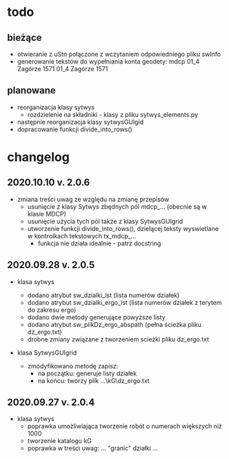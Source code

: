 todo
====

bieżące
-------
*   otwieranie z uStn połączone z wczytaniem odpowiedniego pliku
    swInfo
*   generowanie tekstów do wypełniania konta geodety:
    mdcp 01_4 Zagórze 1571
    01_4 Zagórze 1571
    
planowane 
---------
*   reorganizacja klasy sytwys
    -   rozdzielenie na składniki - klasy z pliku sytwys_elements.py    
*   następnie reorganizacja klasy sytwysGUIgid
*   dopracowanie funkcji divide_into_rows()


changelog
=========

2020.10.10 v. 2.0.6
-------------------
*   zmiana treści uwag ze względu na zmianę przepisów
    *   usunięcie z klasy Sytwys zbędnych pól mdcp_... (obecnie są w klasie MDCP)
    *   usunięcie użycia tych pól także z klasy SytwysGUIgrid
    *   utworzenie funkcji divide_into_rows(), dzielącej teksty wyswietlane
        w kontrolkach tekstowych tx_mdcp_...
        *   funkcja nie działa idealnie - patrz docstring 
    

2020.09.28 v. 2.0.5
-------------------
*   klasa sytwys
    *   dodano atrybut sw_dzialki_lst 
        (lista numerów działek)
    *   dodano atrybut sw_dzialki_ergo_lst 
        (lista numerów działek z terytem do zakresu ergo)
    *   dodano dwie metody generujące powyższe listy
    *   dodano atrybut sw_plikDz_ergo_abspath
        (pełna ścieżka pliku dz_ergo.txt)
    *   drobne zmiany związane z tworzeniem scieżki pliku dz_ergo.txt
    
*   klasa SytwysGUIgrid
    *   zmodyfikowano metodę zapisz:
        - na początku: generuje listy działek
        - na końcu: tworzy plik ...\kG\dz_ergo.txt
        
2020.09.27 v. 2.0.4
-------------------
*   klasa sytwys
    *   poprawka umożliwiająca tworzenie robót o numerach większych
        niż 1000
    *   tworzenie katalogu kG
    *   poprawka w treści uwag: ... "granic" działki ...    